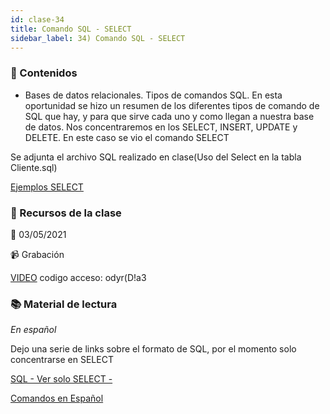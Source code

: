 ```yaml
---
id: clase-34
title: Comando SQL - SELECT
sidebar_label: 34) Comando SQL - SELECT
---
```




### 📝 Contenidos

- Bases de datos relacionales. Tipos de comandos SQL. En esta oportunidad se hizo un resumen de los diferentes tipos de comando de SQL que hay, y para que sirve cada uno y como llegan a nuestra base de datos. Nos concentraremos en los SELECT, INSERT, UPDATE y DELETE. En este caso se vio el comando SELECT

Se adjunta el archivo SQL realizado en clase(Uso del Select en la tabla Cliente.sql)

[Ejemplos SELECT](https://6ta-backend-online.adaitw.org/clases/34/Uso-select-tabla-cliente.sql)

### 🚀 Recursos de la clase

📆 03/05/2021

📹 Grabación

[VIDEO](https://us02web.zoom.us/rec/share/xJ94HQqRQTkEqoyUMyAVpxsfzWnI87KSw2j6UqMT0k-_InUdRUMCW6bypjLk4mcP.C5Sm9I2erLqZZfSw)
codigo acceso: odyr(D!a3


### 📚 Material de lectura

_En español_

Dejo una serie de links sobre el formato de SQL, por el momento solo concentrarse en SELECT

[SQL - Ver solo SELECT -](https://es.wikipedia.org/wiki/SQL)


[Comandos en Español](https://thehittoslab.blogspot.com/2018/12/curso-completo-de-sql-basico-3-comandos.html)
